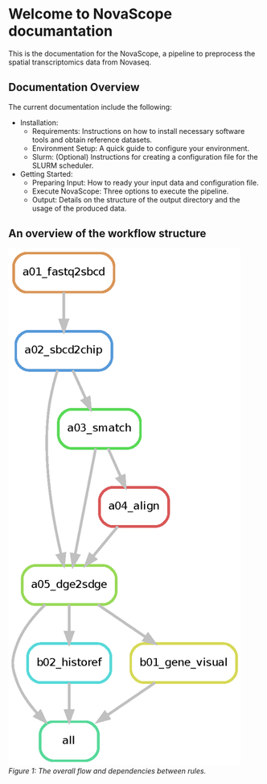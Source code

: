 # Welcome to NovaScope documantation

This is the documentation for the NovaScope, a pipeline to preprocess the spatial transcriptomics data from Novaseq.

## Documentation Overview

The current documentation include the following:

* Installation:
    * Requirements: Instructions on how to install necessary software tools and obtain reference datasets.
    * Environment Setup: A quick guide to configure your environment.
    * Slurm: (Optional) Instructions for creating a configuration file for the SLURM scheduler.
* Getting Started:
    * Preparing Input: How to ready your input data and configuration file.
    * Execute NovaScope: Three options to execute the pipeline.
    * Output: Details on the structure of the output directory and the usage of the produced data.

## An overview of the workflow structure
![rulegraph](rulegraph.png)
*Figure 1: The overall flow and dependencies between rules.*